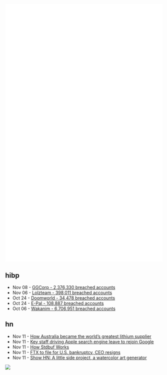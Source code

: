 ![Metrics](https://raw.githubusercontent.com/phixion/phixion/master/metrics.svg)

## hibp

<!--
for https://github.com/phixion/phixion/blob/main/.github/workflows/feeds.yml
-->
<!--START_SECTION:haveibeenpwnd-->
- Nov 08 - [GGCorp - 2,376,330 breached accounts](https://haveibeenpwned.com/PwnedWebsites#GGCorp)
- Nov 06 - [Lolzteam - 398,011 breached accounts](https://haveibeenpwned.com/PwnedWebsites#Lolzteam)
- Oct 24 - [Doomworld - 34,478 breached accounts](https://haveibeenpwned.com/PwnedWebsites#Doomworld)
- Oct 24 - [E-Pal - 108,887 breached accounts](https://haveibeenpwned.com/PwnedWebsites#EPal)
- Oct 06 - [Wakanim - 6,706,951 breached accounts](https://haveibeenpwned.com/PwnedWebsites#Wakanim)
<!--END_SECTION:haveibeenpwnd-->

## hn

<!--
for https://github.com/phixion/phixion/blob/main/.github/workflows/feeds.yml
-->
<!--START_SECTION:hn-->
- Nov 11 - [How Australia became the world’s greatest lithium supplier](https://www.bbc.com/future/article/20221110-how-australia-became-the-worlds-greatest-lithium-supplier)
- Nov 11 - [Key staff driving Apple search engine leave to rejoin Google](https://appleinsider.com/articles/22/11/11/key-staff-driving-apple-search-engine-leave-to-rejoin-google)
- Nov 11 - [How Stdbuf Works](https://hmarr.com/blog/how-stdbuf-works/)
- Nov 11 - [FTX to file for U.S. bankruptcy, CEO resigns](https://www.reuters.com/technology/ftx-says-will-file-us-bankruptcy-latest-blow-crypto-2022-11-11/)
- Nov 11 - [Show HN: A little side project, a watercolor art generator](https://brushify.art/?couponCode=HACKER-NEWS)
<!--END_SECTION:hn-->

<!--
for https://yhype.me
-->
![](https://hit.yhype.me/github/profile?user_id=13013670)
